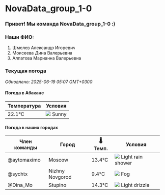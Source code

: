 # NovaData_group_1-0
### Привет! Мы команда NovaData_group_1-0 :)

### Наши ФИО:
1. Шмелев Александр Игоревич
2. Моисеева Дина Валерьевна
3. Алпатова Марианна Валерьевна

### Текущая погода
<!-- WEATHER:START -->
_Обновлено: 2025-06-19 05:07 GMT+0300_

#### Погода в Абакане

| Температура | Условия |
|-------------|----------|
| 22.1°C     | ![](https://cdn.weatherapi.com/weather/64x64/day/113.png) Sunny |

#### Погода в наших городах

| Член команды  | Город               | 🌡️ Темп.  | Условия          |
|---------------|---------------------|-----------|--------------------|
| @aytomaximo    | Moscow              |   13.4°C | ![](https://cdn.weatherapi.com/weather/64x64/day/353.png) Light rain shower |
| @sychtx        | Nizhny Novgorod     |    9.4°C | ![](https://cdn.weatherapi.com/weather/64x64/day/248.png) Fog          |
| @Dina_Mo       | Stupino             |   14.3°C | ![](https://cdn.weatherapi.com/weather/64x64/day/266.png) Light drizzle |

<!-- WEATHER:END -->
